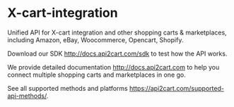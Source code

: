 # X-cart-integration
 Unified API for X-cart  integration and other shopping carts &amp; marketplaces, including Amazon, eBay, Woocommerce, 
 Opencart, Shopify.  
 
 Download our SDK http://docs.api2cart.com/sdk to test how the API works.   
 
 We provide detailed documentation http://docs.api2cart.com to help you connect multiple shopping carts and marketplaces 
 in one go.   
 
 See all supported methods and platforms https://api2cart.com/supported-api-methods/. 
